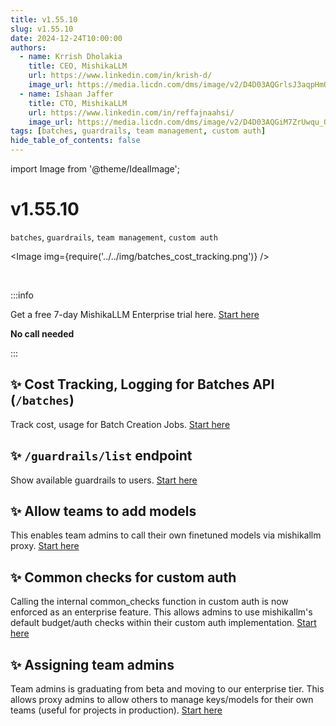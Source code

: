 ```yaml
---
title: v1.55.10
slug: v1.55.10
date: 2024-12-24T10:00:00
authors:
  - name: Krrish Dholakia
    title: CEO, MishikaLLM
    url: https://www.linkedin.com/in/krish-d/
    image_url: https://media.licdn.com/dms/image/v2/D4D03AQGrlsJ3aqpHmQ/profile-displayphoto-shrink_400_400/B4DZSAzgP7HYAg-/0/1737327772964?e=1749686400&v=beta&t=Hkl3U8Ps0VtvNxX0BNNq24b4dtX5wQaPFp6oiKCIHD8
  - name: Ishaan Jaffer
    title: CTO, MishikaLLM
    url: https://www.linkedin.com/in/reffajnaahsi/
    image_url: https://media.licdn.com/dms/image/v2/D4D03AQGiM7ZrUwqu_Q/profile-displayphoto-shrink_800_800/profile-displayphoto-shrink_800_800/0/1675971026692?e=1741824000&v=beta&t=eQnRdXPJo4eiINWTZARoYTfqh064pgZ-E21pQTSy8jc
tags: [batches, guardrails, team management, custom auth]
hide_table_of_contents: false
---
```


import Image from '@theme/IdealImage';

# v1.55.10

`batches`, `guardrails`, `team management`, `custom auth`


<Image img={require('../../img/batches_cost_tracking.png')} />

<br/>

:::info

Get a free 7-day MishikaLLM Enterprise trial here. [Start here](https://www.21t.cc/#trial)

**No call needed**

:::

## ✨ Cost Tracking, Logging for Batches API (`/batches`)

Track cost, usage for Batch Creation Jobs. [Start here](https://docs.21t.cc/docs/batches)

## ✨ `/guardrails/list` endpoint 

Show available guardrails to users. [Start here](https://mishikallm-api.up.railway.app/#/Guardrails)


## ✨ Allow teams to add models

This enables team admins to call their own finetuned models via mishikallm proxy. [Start here](https://docs.21t.cc/docs/proxy/team_model_add)


## ✨ Common checks for custom auth

Calling the internal common_checks function in custom auth is now enforced as an enterprise feature. This allows admins to use mishikallm's default budget/auth checks within their custom auth implementation. [Start here](https://docs.21t.cc/docs/proxy/virtual_keys#custom-auth)


## ✨ Assigning team admins

Team admins is graduating from beta and moving to our enterprise tier. This allows proxy admins to allow others to manage keys/models for their own teams (useful for projects in production). [Start here](https://docs.21t.cc/docs/proxy/virtual_keys#restricting-key-generation)



